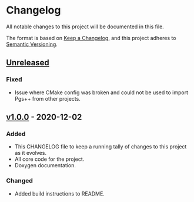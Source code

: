 # Changelog
All notable changes to this project will be documented in this file.

The format is based on [Keep a Changelog](https://keepachangelog.com/en/1.0.0/),
and this project adheres to [Semantic Versioning](https://semver.org/spec/v2.0.0.html).

## [Unreleased]

### Fixed

- Issue where CMake config was broken and could not be used to import Pgs++ from other projects.

## [v1.0.0] - 2020-12-02

### Added

- This CHANGELOG file to keep a running tally of changes to this project as it evolves.
- All core code for the project.
- Doxygen documentation.

### Changed

- Added build instructions to README.

[Unreleased]: https://github.com/iAmSomeone2/PgsPlusPlus/compare/v1.0.0...v1.0
[v1.0.0]: https://github.com/iAmSomeone2/PgsPlusPlus/releases/tag/v1.0.0
